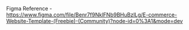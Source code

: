 Figma Reference - https://www.figma.com/file/Benr7f9NklFNb9BHuBzlLg/E-commerce-Website-Template-(Freebie)-(Community)?node-id=0%3A1&mode=dev